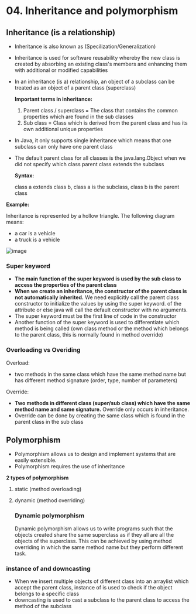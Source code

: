 # 04. Inheritance and polymorphism

## Inheritance (is a relationship)
- Inheritance is also known as (Specilization/Generalization)
- Inheritance is used for software reusability whereby the new class is created by absorbing an existing class's members and enhancing them with additional or modified capabilities
- In an inheritance (is a) relationship, an object of a subclass can be treated as an object of a parent class (superclass)

  **Important terms in inheritance:**
  1. Parent class / superclass = The class that contains the common properties which are found in the sub classes
  2. Sub class = Class which is derived from the parent class and has its own additional unique properties

- In Java, it only supports single inheritance which means that one subclass can only have one parent class
- The default parent class for all classes is the java.lang.Object when we did not specify which class parent class extends the subclass

  **Syntax:**

  class a extends class b, class a is the subclass, class b is the parent class

**Example:**

Inheritance is represented by a hollow triangle. The following diagram means:
- a car is a vehicle
- a truck is a vehicle
  
![image](https://github.com/Fong20/Learning-repository/assets/150316121/be888d41-5e1b-4797-b25b-ebf925c0887f)

### Super keyword
- **The main function of the super keyword is used by the sub class to access the properties of the parent class**
- **When we create an inheritance, the constructor of the parent class is not automatically inherited.** We need explicitly call the parent class constructor to initialize the values by using the super keyword. of the attribute or else java will call the default constructor with no arguments.
- The super keyword must be the first line of code in the constructor
- Another function of the super keyword is used to differentiate which method is being called (own class method or the method which belongs to the parent class, this is normally found in method override)


### Overloading vs Overiding
Overload: 
- two methods in the same class which have the same method name but has different method signature (order, type, number of parameters)

Override: 
- **Two methods in different class (super/sub class) which have the same method name and same signature.** Override only occurs in inheritance.
- Override can be done by creating the same class which is found in the parent class in the sub class 

## Polymorphism
- Polymorphism allows us to design and implement systems that are easily extensible.
- Polymorphism requires the use of inheritance

**2 types of polymorphism**
1. static (method overloading)
2. dynamic (method overriding)

   ### Dynamic polymorphism
   Dynamic polymorphism allows us to write programs such that the objects created share the same superclass as if they all are all the objects of the superclass. This can be achieved by using method overriding in which the same method name but they perform different task. 

 ### instance of and downcasting
 - When we insert multiple objects of different class into an arraylist which accept the parent class, instance of is used to check if the object belongs to a specific class
 - downcasting is used to cast a subclass to the parent class to access the method of the subclass
